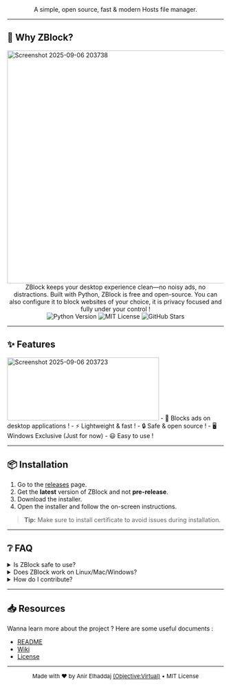 <link rel="icon" type="image/png" href="https://github.com/ObjectiveVirtual/ZBlock/main/docs/logo.png">
<!-- ZBlock Modern Landing Page -->
<style>
:root {
  --bg: #fff;
  --fg: #111;
}
@media (prefers-color-scheme: dark) {
  :root {
    --bg: #111;
    --fg: #eee;
  }
}
body, html {
  background: var(--bg) !important;
  color: var(--fg) !important;
}
h1, h2, h3, h4, h5, h6, a { color: var(--fg) !important; }
</style>
<div align="center">
  A simple, open source, fast & modern Hosts file manager.
</div>

---
## 🚀 Why ZBlock?
<img width="960" height="540" alt="Screenshot 2025-09-06 203738" src="https://github.com/user-attachments/assets/167c426d-ed2c-4e15-9c9d-f6e8485f7a27" />

<div align="center">
 ZBlock keeps your desktop experience clean—no noisy ads, no distractions. Built with Python, ZBlock is free and open-source.
 You can also configure it to block websites of your choice, it is privacy focused and fully under your control !
</div>

<div align="center">
  
  <img src="https://img.shields.io/badge/python-3.x-blue" alt="Python Version" />
  <img src="https://img.shields.io/badge/license-MIT-green" alt="MIT License" />
  <img src="https://img.shields.io/github/stars/ObjectiveVirtual/ZBlock?style=social" alt="GitHub Stars" />
</div>

---

## ✨ Features
<img width="353" height="146" alt="Screenshot 2025-09-06 203723" src="https://github.com/user-attachments/assets/1306c8b2-dfe0-4a8f-b22a-d5d16dac9b86" />
- 🚫 Blocks ads on desktop applications !
- ⚡ Lightweight & fast !
- 🔒 Safe & open source !
- 🖥️ Windows Exclusive (Just for now)
- 😃 Easy to use !

---

## 📦 Installation

1. Go to the [releases](https://github.com/ObjectiveVirtual/ZBlock/releases) page.
2. Get the **latest** version of ZBlock and not **pre-release**.
3. Download the installer.
4. Open the installer and follow the on-screen instructions.

> **Tip:** Make sure to install certificate to avoid issues during installation.

---

## ❔ FAQ

<details>
  <summary>Is ZBlock safe to use?</summary>
  Yes! ZBlock is open source and free. It respects your privacy and is fully under your control.
</details>
<details>
  <summary>Does ZBlock work on Linux/Mac/Windows?</summary>
  No. ZBlock is not cross-platform yet. A linux version is coming soon, but don't expect a version for MacOS.
</details>
<details>
  <summary>How do I contribute?</summary>
  Pull requests and feedback are welcome! Grab the source code here: https://github.com/ObjectiveVirtual/ZBlock/blob/main/ZBlock_windows.py, improve it, then start a pull request. You can also just open an issue with your suggestions.
</details>

---

## 📥 Resources
Wanna learn more about the project ? Here are some useful documents :
- [README](../README.md)
- [Wiki](https://github.com/ObjectiveVirtual/ZBlock/wiki)
- [License](../LICENSE)

---

<div align="center" style="font-size:small;">
  Made with ❤️ by Anir Elhaddaj <a href="https://github.com/ObjectiveVirtual">(Objective:Virtual)</a> • MIT License
</div>
